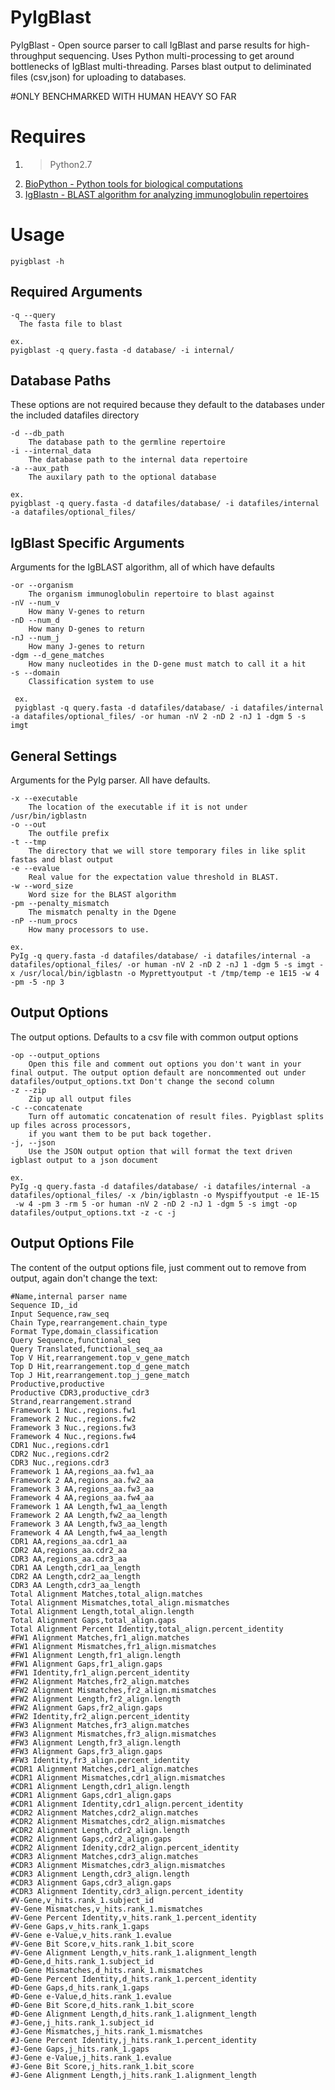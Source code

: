 PyIgBlast
=========

PyIgBlast - Open source parser to call IgBlast and parse results for high-throughput sequencing.
Uses Python multi-processing to get around bottlenecks of IgBlast multi-threading.
Parses blast output to deliminated files (csv,json) for uploading to databases.

#ONLY BENCHMARKED WITH HUMAN HEAVY SO FAR

Requires
=========

1.   >Python2.7
2.   [BioPython - Python tools for biological computations](http://biopython.org/wiki/Download)
3.   [IgBlastn - BLAST algorithm for analyzing immunoglobulin repertoires](ftp://ftp.ncbi.nih.gov/blast/executables/igblast/release/)

Usage
========

    pyigblast -h

Required Arguments
--------

    -q --query
      The fasta file to blast

    ex.
    pyigblast -q query.fasta -d database/ -i internal/


Database Paths
---------

These options are not required because they default to the databases under the included datafiles directory

    -d --db_path
        The database path to the germline repertoire
    -i --internal_data
        The database path to the internal data repertoire
    -a --aux_path
        The auxilary path to the optional database

    ex.
    pyigblast -q query.fasta -d datafiles/database/ -i datafiles/internal -a datafiles/optional_files/


IgBlast Specific Arguments
--------
Arguments for the IgBLAST algorithm, all of which have defaults

    -or --organism
        The organism immunoglobulin repertoire to blast against
    -nV --num_v
        How many V-genes to return
    -nD --num_d
        How many D-genes to return
    -nJ --num_j
        How many J-genes to return
    -dgm --d_gene_matches
        How many nucleotides in the D-gene must match to call it a hit
    -s --domain
        Classification system to use

     ex.
     pyigblast -q query.fasta -d datafiles/database/ -i datafiles/internal -a datafiles/optional_files/ -or human -nV 2 -nD 2 -nJ 1 -dgm 5 -s imgt


General Settings
----------
Arguments for the PyIg parser. All have defaults.

    -x --executable
        The location of the executable if it is not under /usr/bin/igblastn
    -o --out
        The outfile prefix
    -t --tmp
        The directory that we will store temporary files in like split fastas and blast output
    -e --evalue
        Real value for the expectation value threshold in BLAST.
    -w --word_size
        Word size for the BLAST algorithm
    -pm --penalty_mismatch
        The mismatch penalty in the Dgene
    -nP --num_procs
        How many processors to use.

    ex.
    PyIg -q query.fasta -d datafiles/database/ -i datafiles/internal -a datafiles/optional_files/ -or human -nV 2 -nD 2 -nJ 1 -dgm 5 -s imgt -x /usr/local/bin/igblastn -o Myprettyoutput -t /tmp/temp -e 1E15 -w 4 -pm -5 -np 3


Output Options
----------
The output options. Defaults to a csv file with common output options

    -op --output_options
        Open this file and comment out options you don't want in your final output. The output option default are noncommented out under datafiles/output_options.txt Don't change the second column
    -z --zip
        Zip up all output files
    -c --concatenate
        Turn off automatic concatenation of result files. Pyigblast splits up files across processors,
        if you want them to be put back together.
    -j, --json
        Use the JSON output option that will format the text driven igblast output to a json document

    ex.
    PyIg -q query.fasta -d datafiles/database/ -i datafiles/internal -a datafiles/optional_files/ -x /bin/igblastn -o Myspiffyoutput -e 1E-15
     -w 4 -pm 3 -rm 5 -or human -nV 2 -nD 2 -nJ 1 -dgm 5 -s imgt -op datafiles/output_options.txt -z -c -j

Output Options File
---------------
The content of the output options file, just comment out to remove from output, again don't change the text:

    #Name,internal parser name
    Sequence ID,_id
    Input Sequence,raw_seq
    Chain Type,rearrangement.chain_type
    Format Type,domain_classification
    Query Sequence,functional_seq
    Query Translated,functional_seq_aa
    Top V Hit,rearrangement.top_v_gene_match
    Top D Hit,rearrangement.top_d_gene_match
    Top J Hit,rearrangement.top_j_gene_match
	Productive,productive
	Productive CDR3,productive_cdr3
	Strand,rearrangement.strand
	Framework 1 Nuc.,regions.fw1
	Framework 2 Nuc.,regions.fw2
	Framework 3 Nuc.,regions.fw3
	Framework 4 Nuc.,regions.fw4
	CDR1 Nuc.,regions.cdr1
	CDR2 Nuc.,regions.cdr2
	CDR3 Nuc.,regions.cdr3
	Framework 1 AA,regions_aa.fw1_aa
	Framework 2 AA,regions_aa.fw2_aa
	Framework 3 AA,regions_aa.fw3_aa
	Framework 4 AA,regions_aa.fw4_aa
	Framework 1 AA Length,fw1_aa_length
	Framework 2 AA Length,fw2_aa_length
	Framework 3 AA Length,fw3_aa_length
	Framework 4 AA Length,fw4_aa_length
	CDR1 AA,regions_aa.cdr1_aa
	CDR2 AA,regions_aa.cdr2_aa
	CDR3 AA,regions_aa.cdr3_aa
	CDR1 AA Length,cdr1_aa_length
	CDR2 AA Length,cdr2_aa_length
	CDR3 AA Length,cdr3_aa_length
	Total Alignment Matches,total_align.matches
	Total Alignment Mismatches,total_align.mismatches
	Total Alignment Length,total_align.length
	Total Alignment Gaps,total_align.gaps
	Total Alignment Percent Identity,total_align.percent_identity
	#FW1 Alignment Matches,fr1_align.matches
	#FW1 Alignment Mismatches,fr1_align.mismatches
	#FW1 Alignment Length,fr1_align.length
	#FW1 Alignment Gaps,fr1_align.gaps
	#FW1 Identity,fr1_align.percent_identity
	#FW2 Alignment Matches,fr2_align.matches
	#FW2 Alignment Mismatches,fr2_align.mismatches
	#FW2 Alignment Length,fr2_align.length
	#FW2 Alignment Gaps,fr2_align.gaps
	#FW2 Identity,fr2_align.percent_identity
	#FW3 Alignment Matches,fr3_align.matches
	#FW3 Alignment Mismatches,fr3_align.mismatches
	#FW3 Alignment Length,fr3_align.length
	#FW3 Alignment Gaps,fr3_align.gaps
	#FW3 Identity,fr3_align.percent_identity
	#CDR1 Alignment Matches,cdr1_align.matches
	#CDR1 Alignment Mismatches,cdr1_align.mismatches
	#CDR1 Alignment Length,cdr1_align.length
	#CDR1 Alignment Gaps,cdr1_align.gaps
	#CDR1 Alignment Identity,cdr1_align.percent_identity
	#CDR2 Alignment Matches,cdr2_align.matches
	#CDR2 Alignment Mismatches,cdr2_align.mismatches
	#CDR2 Alignment Length,cdr2_align.length
	#CDR2 Alignment Gaps,cdr2_align.gaps
	#CDR2 Alignment Idenity,cdr2_align.percent_identity
	#CDR3 Alignment Matches,cdr3_align.matches
	#CDR3 Alignment Mismatches,cdr3_align.mismatches
	#CDR3 Alignment Length,cdr3_align.length
	#CDR3 Alignment Gaps,cdr3_align.gaps
	#CDR3 Alignment Identity,cdr3_align.percent_identity
	#V-Gene,v_hits.rank_1.subject_id
	#V-Gene Mismatches,v_hits.rank_1.mismatches
	#V-Gene Percent Identity,v_hits.rank_1.percent_identity
	#V-Gene Gaps,v_hits.rank_1.gaps
	#V-Gene e-Value,v_hits.rank_1.evalue
	#V-Gene Bit Score,v_hits.rank_1.bit_score
	#V-Gene Alignment Length,v_hits.rank_1.alignment_length
	#D-Gene,d_hits.rank_1.subject_id
	#D-Gene Mismatches,d_hits.rank_1.mismatches
	#D-Gene Percent Identity,d_hits.rank_1.percent_identity
	#D-Gene Gaps,d_hits.rank_1.gaps
	#D-Gene e-Value,d_hits.rank_1.evalue
	#D-Gene Bit Score,d_hits.rank_1.bit_score
	#D-Gene Alignment Length,d_hits.rank_1.alignment_length
	#J-Gene,j_hits.rank_1.subject_id
	#J-Gene Mismatches,j_hits.rank_1.mismatches
	#J-Gene Percent Identity,j_hits.rank_1.percent_identity
	#J-Gene Gaps,j_hits.rank_1.gaps
	#J-Gene e-Value,j_hits.rank_1.evalue
	#J-Gene Bit Score,j_hits.rank_1.bit_score
	#J-Gene Alignment Length,j_hits.rank_1.alignment_length

